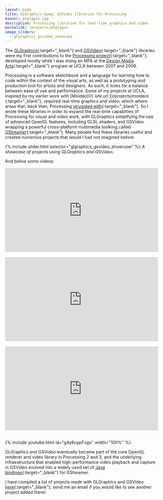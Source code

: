 ```yaml
---
layout: page
title: GLGraphics &amp; GSVideo libraries for Processing
banner: p5glggsv.jpg
description: Processing libraries for real-time graphics and video
permalink: /projects/p5glggsv
image_sliders:
  - glgraphics_gsvideo_showcase
---
```


The [GLGraphics](http://glgraphics.sourceforge.net/){:target="_blank"} and [GSVideo](http://gsvideo.sourceforge.net/){:target="_blank"} libraries were my first contributions to the [Processing project](https://processing.org/){:target="_blank"}, developed mostly while I was doing an MFA at the [Design Media Arts](https://dma.ucla.edu/){:target="_blank"} program at UCLA between 2007 and 2009.

Processing is a software sketchbook and a language for learning how to code within the context of the visual arts, as well as a prototyping and production tool for artists and designers. As such, it looks for a balance between ease of use and performance. Some of my projects at UCLA, inspired by my earlier work with [Moldeo]({{ site.url }}/projects/moldeo){:target="_blank"}, required real-time graphics and video, which where areas that, back then, Processing [struggled with](https://portfolio.andrescolubri.net/articles/ace08_hd_in_processing-ace_colubri.pdf){:target="_blank"}. So I wrote these libraries in order to expand the real-time capabilties of Processing for visual and video work, with GLGraphics simplifying the use of advanced OpenGL features, including GLSL shaders, and GSVideo wrapping a powerful cross-platform multimedia toolking called [GStreamer](https://gstreamer.freedesktop.org/){:target="_blank"}. Many people find these libraries useful and created numerous projects that would I had not imagined before:


{% include slider.html selector="glgraphics_gsvideo_showcase" %}
*A showcase of projects using GLGraphics and GSVideo.*

And below some videos:

<div style="padding:55% 0 0 0;position:relative;"><iframe src="https://player.vimeo.com/video/74066023?title=0&byline=0&portrait=0" style="position:absolute;top:0;left:0;width:100%;height:100%;" frameborder="0" webkitallowfullscreen mozallowfullscreen allowfullscreen></iframe></div><script src="https://player.vimeo.com/api/player.js"></script>

<br>

<div style="padding:55% 0 0 0;position:relative;"><iframe src="https://player.vimeo.com/video/32760578?title=0&byline=0&portrait=0" style="position:absolute;top:0;left:0;width:100%;height:100%;" frameborder="0" webkitallowfullscreen mozallowfullscreen allowfullscreen></iframe></div><script src="https://player.vimeo.com/api/player.js"></script>

<br>

<div style="padding:55% 0 0 0;position:relative;"><iframe src="https://player.vimeo.com/video/105277131?title=0&byline=0&portrait=0" style="position:absolute;top:0;left:0;width:100%;height:100%;" frameborder="0" webkitallowfullscreen mozallowfullscreen allowfullscreen></iframe></div><script src="https://player.vimeo.com/api/player.js"></script>

<br>

{% include youtube.html id="g4y6cppFxgo"  width="100%" %}

GLGraphics and GSVideo eventually became part of the core OpenGL renderer and video library in Processing 2 and 3, and the underlying infraestructure that enabled high-performance video playback and capture in GSVideo evolved into a widely used set of [Java bindings](https://github.com/gstreamer-java/){:target="_blank"} for GStreamer. 

I have compiled a list of projects made with GLGraphics and GSVideo [here](https://gist.github.com/codeanticode/6bc0f45a88ac960417328dd0b38cd204){:target="_blank"}, send me an email if you would like to see another project added there!

